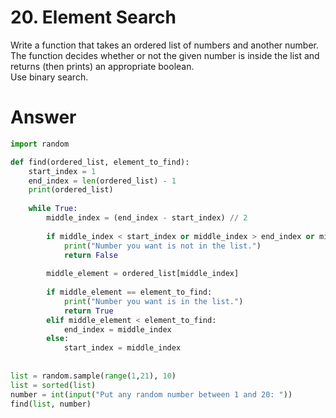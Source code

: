 # 20. Element Search

Write a function that takes an ordered list of numbers and another number.    
The function decides whether or not the given number is inside the list and returns (then prints) an appropriate boolean.    
Use binary search.   

# Answer

```python
import random

def find(ordered_list, element_to_find):
    start_index = 1
    end_index = len(ordered_list) - 1
    print(ordered_list)
    
    while True:
        middle_index = (end_index - start_index) // 2
        
        if middle_index < start_index or middle_index > end_index or middle_index < 0:
            print("Number you want is not in the list.")
            return False
        
        middle_element = ordered_list[middle_index]
        
        if middle_element == element_to_find:
            print("Number you want is in the list.")
            return True
        elif middle_element < element_to_find:
            end_index = middle_index
        else:
            start_index = middle_index
            
            
list = random.sample(range(1,21), 10)
list = sorted(list)
number = int(input("Put any random number between 1 and 20: "))
find(list, number)
```
